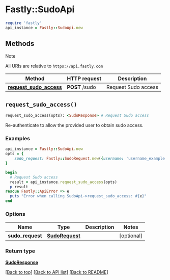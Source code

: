 # Fastly::SudoApi


```ruby
require 'fastly'
api_instance = Fastly::SudoApi.new
```

## Methods

> [!NOTE]
> All URIs are relative to `https://api.fastly.com`

Method | HTTP request | Description
------ | ------------ | -----------
[**request_sudo_access**](SudoApi.md#request_sudo_access) | **POST** /sudo | Request Sudo access


## `request_sudo_access()`

```ruby
request_sudo_access(opts): <SudoResponse> # Request Sudo access
```

Re-authenticate to allow the provided user to obtain sudo access.

### Examples

```ruby
api_instance = Fastly::SudoApi.new
opts = {
    sudo_request: Fastly::SudoRequest.new({username: 'username_example', password: 'password_example'}), # SudoRequest | 
}

begin
  # Request Sudo access
  result = api_instance.request_sudo_access(opts)
  p result
rescue Fastly::ApiError => e
  puts "Error when calling SudoApi->request_sudo_access: #{e}"
end
```

### Options

| Name | Type | Description | Notes |
| ---- | ---- | ----------- | ----- |
| **sudo_request** | [**SudoRequest**](SudoRequest.md) |  | [optional] |

### Return type

[**SudoResponse**](SudoResponse.md)

[[Back to top]](#) [[Back to API list]](../../README.md#endpoints)
[[Back to README]](../../README.md)
